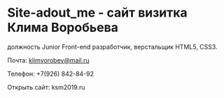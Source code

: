 # Site-adout_me - сайт визитка Клима Воробьева
должность Junior Front-end разработчик, верстальщик HTML5, CSS3.

Почта: klimvorobev@mail.ru

Телефон: +7(926) 842-84-92

Открыть сайт: ksm2019.ru
